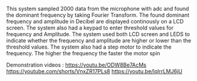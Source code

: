 This system sampled 2000 data from the microphone  with adc and found the dominant frequency by taking Fourier Transform.
The found dominant frequency  and amplitude in Decibel are displayed continously on a LCD screen. 
The system also had a keypad to enter threshold values for frequency and Amplitude. 
The system used both LCD screen and LEDS to indicate whether the frequency and amplitude are higher or lower than the threshold values.
The system also had a step motor to indicate the frequency. The higher the frequency the faster the motor spin

Demonstration videos :
https://youtu.be/ODW8Be7AcMs
https://youtube.com/shorts/VnxZR17PLs8
https://youtu.be/lqlrrLMJ6jU
